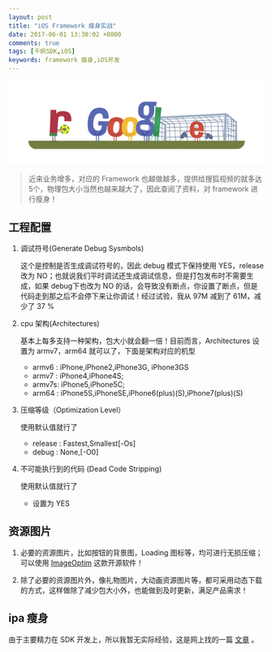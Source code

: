 ```yaml
---
layout: post
title: "iOS Framework 瘦身实战"
date: 2017-06-01 13:30:02 +0800
comments: true
tags: [千帆SDK,iOS]
keywords: framework 瘦身,iOS开发
---
```


![](/images/201706/2014WorldCup.gif)
> 近来业务增多，对应的 Framework 也越做越多，提供给搜狐视频的就多达 5个，物理包大小当然也越来越大了，因此查阅了资料，对 framework 进行瘦身！

## 工程配置

1. 调试符号(Generate Debug Sysmbols)
	
	这个是控制是否生成调试符号的，因此 debug 模式下保持使用 YES，release改为 NO；也就说我们平时调试还生成调试信息，但是打包发布时不需要生成，如果 debug下也改为 NO 的话，会导致没有断点，你设置了断点，但是代码走到那之后不会停下来让你调试！经过试验，我从 97M 减到了 61M，减少了 37 %

2. cpu 架构(Architectures)

	基本上每多支持一种架构，包大小就会翻一倍！目前而言，Architectures 设置为 armv7，arm64 就可以了，下面是架构对应的机型
	
	- armv6 : iPhone,iPhone2,iPhone3G, iPhone3GS
	- armv7 : iPhone4,iPhone4S;
	- armv7s: iPhone5,iPhone5C;
	- arm64 : iPhone5S,iPhoneSE,iPhone6(plus)(S),iPhone7(plus)(S)

3. 压缩等级（Optimization Level）

	使用默认值就行了
	- release : Fastest,Smallest[-Os]
	- debug : None,[-O0]

4. 不可能执行到的代码 (Dead Code Stripping)
  
	使用默认值就行了
	- 设置为 YES

## 资源图片
	
1. 必要的资源图片，比如按钮的背景图，Loading 图标等，均可进行无损压缩；可以使用 [ImageOptim](/效率/2015/09/27/bo-ke-ti-su-shi-yong-imageiptimya-suo-tu-pian.html#2) 这款开源软件！

2. 除了必要的资源图片外，像礼物图片，大动画资源图片等，都可采用动态下载的方式，这样做除了减少包大小外，也能做到及时更新，满足产品需求！

## ipa 瘦身

由于主要精力在 SDK 开发上，所以我暂无实际经验，这是网上找的一篇 [文章](http://blog.csdn.net/a2657222/article/details/45723161) 。